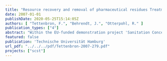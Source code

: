 ```yaml
---
title: "Resource recovery and removal of pharmaceutical residues Treatment of separate collected urine"
date: 2007-01-01
publishDate: 2020-05-25T15:14:05Z
authors: [ "Tettenbron, F.", "Behrendt, J.", "Otterpohl, R." ]
publication_types: ["4"]
abstract: "Within the EU-funded demonstration project 'Sanitation Concepts for the Separate Treatment of Urine, Faeces and Greyweater' (SCST), initiated, financed, and coordinated by Berlin Centre of Competence for Water (Kompetenzzentrum Wasser Berlin), Berliner Wasserbetriebe and Veolia Water the Institute of Wastewater Management and Water Protection of Hamburg University of Technology (TUHH) investigated processes for resource recovery and elimination of pharmaceutical residues from separate collected human urine. The main processes for resource recovery were steam stripping for nitrogen extraction and vacuum evaporation for volume reduction and obtaining highly concentrated nutrient solutions. The processes precipitation, crystallization, and adsorption, were used for nutrient recovery as follow-up techniques. The effect of steam stripping and evaporation on the reduction of PhaR was investigated, as well as the effect of the additional processes UVCradiation, ozonation."
featured: false
publication: 'Technische Universität Hamburg'
url_pdf: "../../../pdf/Tettenbron-2007-279.pdf"
projects: ["scst"]
---
```


